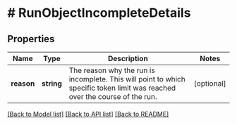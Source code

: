 # # RunObjectIncompleteDetails

## Properties

Name | Type | Description | Notes
------------ | ------------- | ------------- | -------------
**reason** | **string** | The reason why the run is incomplete. This will point to which specific token limit was reached over the course of the run. | [optional]

[[Back to Model list]](../../README.md#models) [[Back to API list]](../../README.md#endpoints) [[Back to README]](../../README.md)
